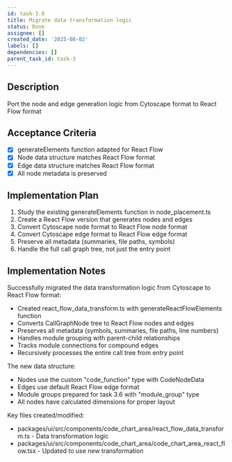 ```yaml
---
id: task-3.8
title: Migrate data transformation logic
status: Done
assignee: []
created_date: '2025-08-02'
labels: []
dependencies: []
parent_task_id: task-3
---
```


## Description

Port the node and edge generation logic from Cytoscape format to React Flow format

## Acceptance Criteria

- [x] generateElements function adapted for React Flow
- [x] Node data structure matches React Flow format
- [x] Edge data structure matches React Flow format
- [x] All node metadata is preserved

## Implementation Plan

1. Study the existing generateElements function in node_placement.ts
2. Create a React Flow version that generates nodes and edges
3. Convert Cytoscape node format to React Flow node format
4. Convert Cytoscape edge format to React Flow edge format
5. Preserve all metadata (summaries, file paths, symbols)
6. Handle the full call graph tree, not just the entry point

## Implementation Notes

Successfully migrated the data transformation logic from Cytoscape to React Flow format:
- Created react_flow_data_transform.ts with generateReactFlowElements function
- Converts CallGraphNode tree to React Flow nodes and edges
- Preserves all metadata (symbols, summaries, file paths, line numbers)
- Handles module grouping with parent-child relationships
- Tracks module connections for compound edges
- Recursively processes the entire call tree from entry point

The new data structure:
- Nodes use the custom "code_function" type with CodeNodeData
- Edges use default React Flow edge format
- Module groups prepared for task 3.6 with "module_group" type
- All nodes have calculated dimensions for proper layout

Key files created/modified:
- packages/ui/src/components/code_chart_area/react_flow_data_transform.ts - Data transformation logic
- packages/ui/src/components/code_chart_area/code_chart_area_react_flow.tsx - Updated to use new transformation
